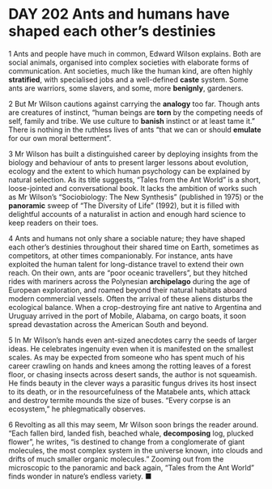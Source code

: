 # DAY 202 Ants and humans have shaped each other’s destinies
1 Ants and people have much in common, Edward Wilson explains. Both are social animals, organised into complex societies with elaborate forms of communication. Ant societies, much like the human kind, are often highly **stratified**, with specialised jobs and a well-defined **caste** system. Some ants are warriors, some slavers, and some, more **benignly**, gardeners.

2 But Mr Wilson cautions against carrying the **analogy** too far. Though ants are creatures of instinct, “human beings are **torn** by the competing needs of self, family and tribe. We use culture to **banish** instinct or at least tame it.” There is nothing in the ruthless lives of ants “that we can or should **emulate** for our own moral betterment”.

3 Mr Wilson has built a distinguished career by deploying insights from the biology and behaviour of ants to present larger lessons about evolution, ecology and the extent to which human psychology can be explained by natural selection. As its title suggests, “Tales from the Ant World” is a short, loose-jointed and conversational book. It lacks the ambition of works such as Mr Wilson’s “Sociobiology: The New Synthesis” (published in 1975) or the **panoramic** sweep of “The Diversity of Life” (1992), but it is filled with delightful accounts of a naturalist in action and enough hard science to keep readers on their toes.

4 Ants and humans not only share a sociable nature; they have shaped each other’s destinies throughout their shared time on Earth, sometimes as competitors, at other times companionably. For instance, ants have exploited the human talent for long-distance travel to extend their own reach. On their own, ants are “poor oceanic travellers”, but they hitched rides with mariners across the Polynesian **archipelago** during the age of European exploration, and roamed beyond their natural habitats aboard modern commercial vessels. Often the arrival of these aliens disturbs the ecological balance. When a crop-destroying fire ant native to Argentina and Uruguay arrived in the port of Mobile, Alabama, on cargo boats, it soon spread devastation across the American South and beyond.

5 In Mr Wilson’s hands even ant-sized anecdotes carry the seeds of larger ideas. He celebrates ingenuity even when it is manifested on the smallest scales. As may be expected from someone who has spent much of his career crawling on hands and knees among the rotting leaves of a forest floor, or chasing insects across desert sands, the author is not squeamish. He finds beauty in the clever ways a parasitic fungus drives its host insect to its death, or in the resourcefulness of the Matabele ants, which attack and destroy termite mounds the size of buses. “Every corpse is an ecosystem,” he phlegmatically observes.

6 Revolting as all this may seem, Mr Wilson soon brings the reader around. “Each fallen bird, landed fish, beached whale, **decomposing** log, plucked flower”, he writes, “is destined to change from a conglomerate of giant molecules, the most complex system in the universe known, into clouds and drifts of much smaller organic molecules.” Zooming out from the microscopic to the panoramic and back again, “Tales from the Ant World” finds wonder in nature’s endless variety. ■

